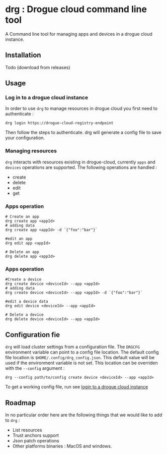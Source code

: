 # drg : Drogue cloud command line tool

A Command line tool for managing apps and devices in a drogue cloud instance. 

## Installation 
Todo (download from releases)

## Usage

### Log in to a drogue cloud instance

In order to use `drg` to manage resources in drogue cloud you first need to authenticate : 
```
drg login https://drogue-cloud-registry-endpoint
```
Then follow the steps to authenticate. drg will generate a config file to save your configuration.

### Managing resources 

`drg` interacts with resources existing in drogue-cloud, currently `apps` and  `devices` operations are supported. 
The following operations are handled :
* create
* delete
* edit
* get

### Apps operation

```
# Create an app 
drg create app <appId>
# adding data
drg create app <appId> -d `{"foo":"bar"}`

#edit an app 
drg edit app <appId>

# Delete an app 
drg delete app <appId>
```

### Apps operation

```
#Create a device
drg create device <deviceId> --app <appId>
# adding data
drg create device <deviceId> --app <appId> -d `{"foo":"bar"}`

#edit a device data 
drg edit device <deviceId> --app <appId>

# Delete a device 
drg delete device <deviceId> --app <appId>
```

## Configuration fie

`drg` will load cluster settings from a configuration file. The `DRGCFG` environment variable can point to a config file location.
The default config file location is `$HOME/.config/drg_config.json`. This default value will be used if the environment variable is not set. 
This location can be overriden with the `--config` argument : 
```
drg --config path/to/config create device <deviceId> --app <appId>
```

To get a working config file, run see [login to a drogue cloud instance](#Log-in-to-a-drogue-cloud-instance)

## Roadmap

In no particular order here are the following things that we would like to add to `drg` :
 * List resources
 * Trust anchors support
 * Json patch operations
 * Other platforms binaries : MacOS and windows.